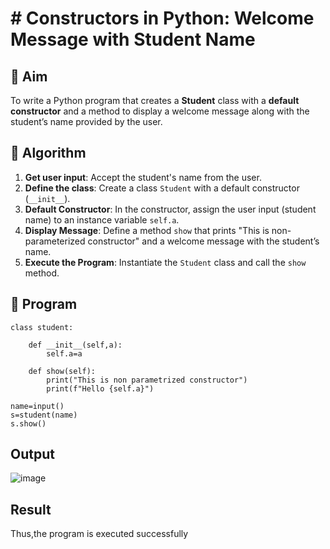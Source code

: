 # # Constructors in Python: Welcome Message with Student Name

## 🎯 Aim
To write a Python program that creates a **Student** class with a **default constructor** and a method to display a welcome message along with the student’s name provided by the user.

## 🧠 Algorithm
1. **Get user input**: Accept the student's name from the user.
2. **Define the class**: Create a class `Student` with a default constructor (`__init__`).
3. **Default Constructor**: In the constructor, assign the user input (student name) to an instance variable `self.a`.
4. **Display Message**: Define a method `show` that prints "This is non-parameterized constructor" and a welcome message with the student’s name.
5. **Execute the Program**: Instantiate the `Student` class and call the `show` method.

## 🧾 Program
```
class student:
    
    def __init__(self,a):
        self.a=a
        
    def show(self):
        print("This is non parametrized constructor")
        print(f"Hello {self.a}")

name=input()
s=student(name)
s.show()
```

## Output
![image](https://github.com/user-attachments/assets/1530bc99-cd69-41d1-8313-ae1917774715)

## Result
Thus,the program is executed successfully
